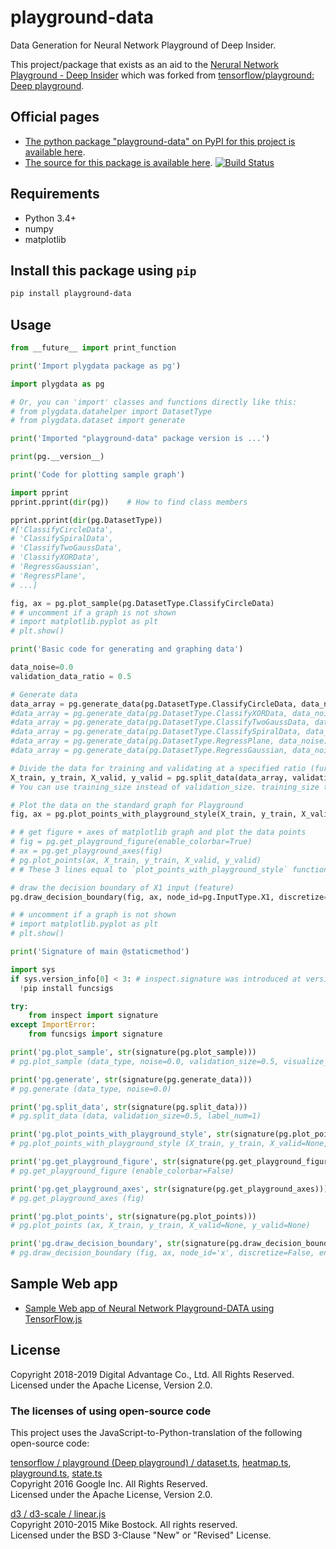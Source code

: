 playground-data
====================================

Data Generation for Neural Network Playground of Deep Insider.

This project/package that exists as an aid to the [Nerural Network Playground - Deep Insider][playground page] which was forked from [tensorflow/playground: Deep playground][original page].

Official pages
-------------------------------------------------------------------

- [The python package "playground-data" on PyPI for this project is available here][pypi].
- [The source for this package is available here][src]. [![Build Status](https://travis-ci.org/DeepInsider/playground-data.svg?branch=master)](https://travis-ci.org/DeepInsider/playground-data)

Requirements
-------------------------------------------------------------------

- Python 3.4+
- numpy
- matplotlib

Install this package using `pip`
-------------------------------------------------------------------

```bash
pip install playground-data
```

Usage
-------------------------------------------------------------------

```python
from __future__ import print_function

print('Import plygdata package as pg')

import plygdata as pg

# Or, you can 'import' classes and functions directly like this:
# from plygdata.datahelper import DatasetType
# from plygdata.dataset import generate
```

```python
print('Imported "playground-data" package version is ...')

print(pg.__version__)
```

```python
print('Code for plotting sample graph')

import pprint
pprint.pprint(dir(pg))    # How to find class members

pprint.pprint(dir(pg.DatasetType))
#['ClassifyCircleData',
# 'ClassifySpiralData',
# 'ClassifyTwoGaussData',
# 'ClassifyXORData',
# 'RegressGaussian',
# 'RegressPlane',
# ...]

fig, ax = pg.plot_sample(pg.DatasetType.ClassifyCircleData)
# # uncomment if a graph is not shown
# import matplotlib.pyplot as plt
# plt.show()
```

```python
print('Basic code for generating and graphing data')

data_noise=0.0
validation_data_ratio = 0.5

# Generate data
data_array = pg.generate_data(pg.DatasetType.ClassifyCircleData, data_noise)
#data_array = pg.generate_data(pg.DatasetType.ClassifyXORData, data_noise)
#data_array = pg.generate_data(pg.DatasetType.ClassifyTwoGaussData, data_noise)
#data_array = pg.generate_data(pg.DatasetType.ClassifySpiralData, data_noise)
#data_array = pg.generate_data(pg.DatasetType.RegressPlane, data_noise)
#data_array = pg.generate_data(pg.DatasetType.RegressGaussian, data_noise)

# Divide the data for training and validating at a specified ratio (further, separate each data into Coordinate point data part and teacher label part)
X_train, y_train, X_valid, y_valid = pg.split_data(data_array, validation_size=validation_data_ratio)
# You can use training_size instead of validation_size. training_size takes precedence over validation_size.

# Plot the data on the standard graph for Playground
fig, ax = pg.plot_points_with_playground_style(X_train, y_train, X_valid, y_valid, figsize = (6, 6), dpi = 100)

# # get figure + axes of matplotlib graph and plot the data points
# fig = pg.get_playground_figure(enable_colorbar=True)
# ax = pg.get_playground_axes(fig)
# pg.plot_points(ax, X_train, y_train, X_valid, y_valid)
# # These 3 lines equal to `plot_points_with_playground_style` function

# draw the decision boundary of X1 input (feature)
pg.draw_decision_boundary(fig, ax, node_id=pg.InputType.X1, discretize=False)

# # uncomment if a graph is not shown
# import matplotlib.pyplot as plt
# plt.show()
```

```python
print('Signature of main @staticmethod')

import sys
if sys.version_info[0] < 3: # inspect.signature was introduced at version Python 3.3
  !pip install funcsigs

try:
    from inspect import signature
except ImportError:
    from funcsigs import signature

print('pg.plot_sample', str(signature(pg.plot_sample)))
# pg.plot_sample (data_type, noise=0.0, validation_size=0.5, visualize_validation_data=False, figsize=(5, 5), dpi=100, node_id=None, discretize=False)

print('pg.generate', str(signature(pg.generate_data)))
# pg.generate (data_type, noise=0.0)

print('pg.split_data', str(signature(pg.split_data)))
# pg.split_data (data, validation_size=0.5, label_num=1)

print('pg.plot_points_with_playground_style', str(signature(pg.plot_points_with_playground_style)))
# pg.plot_points_with_playground_style (X_train, y_train, X_valid=None, y_valid=None, figsize=(5, 5), dpi=100)

print('pg.get_playground_figure', str(signature(pg.get_playground_figure)))
# pg.get_playground_figure (enable_colorbar=False)

print('pg.get_playground_axes', str(signature(pg.get_playground_axes)))
# pg.get_playground_axes (fig)

print('pg.plot_points', str(signature(pg.plot_points)))
# pg.plot_points (ax, X_train, y_train, X_valid=None, y_valid=None)

print('pg.draw_decision_boundary', str(signature(pg.draw_decision_boundary)))
# pg.draw_decision_boundary (fig, ax, node_id='x', discretize=False, enable_colorbar=True)

```

Sample Web app
-------------------------------------------------------------------

- [Sample Web app of Neural Network Playground-DATA using TensorFlow.js](https://deepinsider.github.io/playground-data/)

License
-------------------------------------------------------------------

Copyright 2018-2019 Digital Advantage Co., Ltd. All Rights Reserved.
Licensed under the Apache License, Version 2.0.

### The licenses of using open-source code

This project uses the JavaScript-to-Python-translation of the following open-source code:

[tensorflow / playground (Deep playground) / dataset.ts][dataset.py origin], [heatmap.ts][heatmap.py origin], [playground.ts][playground.py origin], [state.ts][state.py origin]  
Copyright 2016 Google Inc. All Rights Reserved.  
Licensed under the Apache License, Version 2.0.

 [d3 / d3-scale / linear.js][scalelinear.py origin]  
Copyright 2010-2015 Mike Bostock. All rights reserved.  
Licensed under the BSD 3-Clause "New" or "Revised" License.

[playground page]: https://deepinsider.github.io/playground/
[original page]: https://github.com/tensorflow/playground
[src]: https://github.com/DeepInsider/playground-data
[pypi]: https://pypi.org/project/playground-data/
[dataset.py origin]: https://github.com/tensorflow/playground/blob/master/src/dataset.ts
[heatmap.py origin]: https://github.com/tensorflow/playground/blob/master/src/heatmap.ts
[playground.py origin]: https://github.com/tensorflow/playground/blob/master/src/playground.ts
[scalelinear.py origin]: https://github.com/d3/d3-scale/blob/master/src/linear.js
[state.py origin]: https://github.com/tensorflow/playground/blob/master/src/state.ts